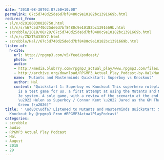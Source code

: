 ```yaml
---
date: "2018-08-30T02:07:50+10:00"
permalink: 67c5d740d25de6d7bf8480c9e10182bc1391669b.html
redirect_from:
- sl/n/d20180830020750.html
- sl/n/s/h67c5d740d25de6d7bf8480c9e10182bc1391669b.html
- scrobble/2018/08/29/67c5d740d25de6d7bf8480c9e10182bc1391669b.html
- sl/n/s/ZNXT5433KY7.html
- scrobble/Hal//67c5d740d25de6d7bf8480c9e10182bc1391669b.html
listen-of:
  h-cite:
    url: http://rpgmp3.com/v5/feed/podcast/
    photo: ""
    audio:
    - http://media.blubrry.com/rpgmp3_actual_play/www.rpgmp3.com/files/game_recordings/Sugar_Fuelled_Gamers/MandM3e_Quickstart_Superboy_vs_Knockout.mp3
    - http://archive.org/download/RPGMP3_Actual_Play_Podcast-by-Hal/MandM3e_Quickstart_Superboy_vs_Knockout.mp3
    name: 'Mutants and Masterminds Quickstart: Superboy vs Knockout'
    author: Hal
    content: "Quickstart 1: Superboy vs Knockout This superhero roleplaying scenario
      is a test game for us, a first attempt at using the Mutants and Masterminds
      3e system. A solo game, with a review of the scenario at the end. Starring:
      \u2022 Helen as Superboy / Connor Kent \u2022 Jared as the GM Thanks to: \u2022
      Green [\u2026]"
title: ' \ud83c\udfa7 Listened to Mutants and Masterminds Quickstart: Superboy vs
  Knockout by @rpgmp3 From #RPGMP3ActualPlayPodcast'
categories:
- scrobble
- audio
- RPGMP3 Actual Play Podcast
- Hal
- August
- 2018
- 29
---
```

